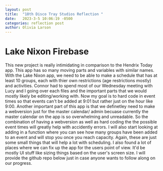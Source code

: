 ```yaml
---
layout: post
title:  "18th Disco Tray Studios Reflection "
date:   2023-3-5 10:06:19 -0500
categories: reflection post
author: Olivia Larson
---
```


# Lake Nixon Firebase 
This new project is really intimidating in comparison to the Hendrix Today app. This app has so many moving parts and variables with similar names. With the Lake Nixon app, we need to be able to make a schedule that has at least 10 groups, each with thier own restrictions (age restrictions mostly) and activities. Connor had to spend most of our Wednesday meeting with Lucy and I going over each files and the important parts that we would mostly likely be editing/working with. Now my goal is to hard code in event times so that events can't be added at 9:01 but rather just on the hour like 9:00. Another important part of this app is that we definetley need to make a webversion just for the master calendar/ admin becuase currently the master calendar on the app is so overwhelming and unreadable. So the combination of having a webversion as well as hard coding the the possible event times will greatly help with accidently errors. I will also start looking at adding in a function where you can see how many groups have been added to an event and will stop you once you reach capacity. Again, these are just some small things that will help a lot with scheduling. I also found a lot of places where we can fix up the app for the users point of view. It'd be mostly UI stuff like sizing things based on the user's screen size. I will provide the github repo below just in case anyone wants to follow along on our progress. 

